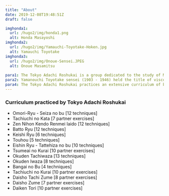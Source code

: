 ```yaml
---
title: "About"
date: 2019-12-08T19:48:51Z
draft: false

imghonda1:
  url: /hugo2/img/honda1.png
  alt: Honda Masayoshi
imghonda2:
  url: /hugo2/img/Yamauchi-Toyotake-Hoken.jpg
  alt: Yamauchi Toyotake
imghonda3:
  url: /hugo2/img/Onoue-Sensei.JPEG
  alt: Onoue Masamitsu
  
para1: The Tokyo Adachi Roshukai is a group dedicated to the study of Muso Jikiden Eishin Ryu Iai (Yamanouchi-ha).  Muso Jikiden Eishin Ryu (MJER) originates from Tosa Province (modern day Kochi), which was ruled by the Yamauchi clan throughout the Edo Period.  The Tokyo Adachi Roshukai is led by Honda Masayoshi Jushin sensei who was awarded Iaijutsu Kongen no Maki by his teacher Onoue Masamitsu sensei. From Onoue sensei, our lineage goes through Kono Kanemitsu, Yamanouchi Toyotake, and Oe Masaji sensei.  Honda sensei was also a student of Iwata Norikazu sensei, the founder of the Roshukai.
para2: Yamanouchi Toyotake sensei (1903 - 1946) held the title of viscount and was a direct student of 17th generation instructor Oe Masaji (1852 - 1927).  He was one of multiple students to receive the Iaijutsu Kongen no Maki, a scroll signifying complete transmission.  As the grandson of daimyo Yamauchi Yodo, Oe sensei's former lord, he was taught iai befitting a lord.  While the core remains the same, this manifests through small stylistic differences from other branches of MJER.
para4: The Tokyo Adachi Roshukai practices an extensive curriculum of both solo iai forms and paired kata.  Honda sensei is also a member of the Zen Nihon Kendo Renmei (ZNKR) and holds the rank of Kyoshi 7dan.
---
```


<!-- ![[img src=attached-image.jpg alt=foobar]] -->

<!-- ![Honda sensei](/hugo2/img/honda-1.png) -->



<!-- <img src="/honda-1.png" alt="alt" /> -->




### Curriculum practiced by Tokyo Adachi Roshukai

* Omori-Ryu - Seiza no bu [12 techniques]</li>
* Tachiuchi no Kata [7 partner exercises]
* Zen Nihon Kendo Renmei Iaido [12 techniques]
* Batto Ryu [12 techniques]
* Keishi Ryu [6 techniques]
* Touhou [5 techniques]
* Eishin Ryu - Tattehiza no bu [10 techniques]
* Tsumeai no Kurai  [10 partner exercises]
* Okuden Tachiwaza  [13 techniques]
* Okuden Iwaza [8 techniques]
* Bangai no Bu  [4 techniques]
* Tachiuchi no Kurai  [10 partner exercises]
* Daisho Tachi Zume [8 partner exercises]
* Daisho Zume  [7 partner exercises]
* Daiken Tori  [10 partner exercises]
